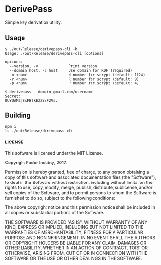 # DerivePass

Simple key derivation utility.

## Usage

```
$ ./out/Release/derivepass-cli -h
Usage: ./out/Release/derivepass-cli [options]

options:
  --version, -v              Print version
  --domain host, -d host     Use domain for KDF (required)
  -n <num>                   N number for scrypt (default: 1024)
  -r <num>                   R number for scrypt (default: 8)
  -p <num>                   P number for scrypt (default: 4)

$ derivepass --domain gmail.com/username
Secret:
0UYUAM2j8xFBlkEZZrxF2Vs.
```

## Building

```bash
npm i
ls ./out/Release/derivepass-cli
```

#### LICENSE

This software is licensed under the MIT License.

Copyright Fedor Indutny, 2017.

Permission is hereby granted, free of charge, to any person obtaining a
copy of this software and associated documentation files (the
"Software"), to deal in the Software without restriction, including
without limitation the rights to use, copy, modify, merge, publish,
distribute, sublicense, and/or sell copies of the Software, and to permit
persons to whom the Software is furnished to do so, subject to the
following conditions:

The above copyright notice and this permission notice shall be included
in all copies or substantial portions of the Software.

THE SOFTWARE IS PROVIDED "AS IS", WITHOUT WARRANTY OF ANY KIND, EXPRESS
OR IMPLIED, INCLUDING BUT NOT LIMITED TO THE WARRANTIES OF
MERCHANTABILITY, FITNESS FOR A PARTICULAR PURPOSE AND NONINFRINGEMENT. IN
NO EVENT SHALL THE AUTHORS OR COPYRIGHT HOLDERS BE LIABLE FOR ANY CLAIM,
DAMAGES OR OTHER LIABILITY, WHETHER IN AN ACTION OF CONTRACT, TORT OR
OTHERWISE, ARISING FROM, OUT OF OR IN CONNECTION WITH THE SOFTWARE OR THE
USE OR OTHER DEALINGS IN THE SOFTWARE.
